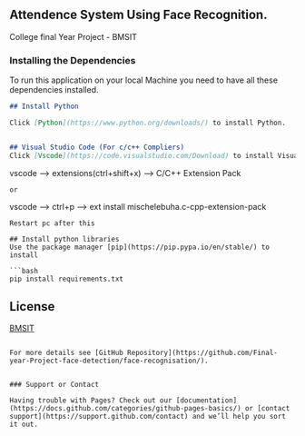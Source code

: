 ## Attendence System Using Face Recognition.

College final Year Project - BMSIT

### Installing the Dependencies

To run this application on your local Machine you need to have all these dependencies installed.

```markdown
## Install Python

Click [Python](https://www.python.org/downloads/) to install Python.


## Visual Studio Code (For c/c++ Compliers)
Click [Vscode](https://code.visualstudio.com/Download) to install Visual Studio Code.

```
vscode --> extensions(ctrl+shift+x) --> C/C++ Extension Pack 
```
or
```
vscode --> ctrl+p --> ext install mischelebuha.c-cpp-extension-pack
```
Restart pc after this

## Install python libraries
Use the package manager [pip](https://pip.pypa.io/en/stable/) to install

```bash
pip install requirements.txt
```

## License
[BMSIT](https://bmsit.ac.in/)
```

For more details see [GitHub Repository](https://github.com/Final-year-Project-face-detection/face-recognisation/).


### Support or Contact

Having trouble with Pages? Check out our [documentation](https://docs.github.com/categories/github-pages-basics/) or [contact support](https://support.github.com/contact) and we’ll help you sort it out.
